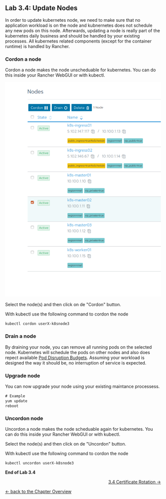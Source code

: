 ## Lab 3.4: Update Nodes

In order to update kubernetes node, we need to make sure that no application workload is on the node and kubnernetes does not schedule any new pods on this node. Afterwards, updating a node is really part of the kubernetes daily business and should be handled by your existing processes. All kubernetes related components (except for the container runtime) is handled by Rancher.

### Cordon a node

Cordon a node makes the node unscheduable for kubernetes. You can do this inside your Rancher WebGUI or with kubectl.

![Cordon Node](../resources/images/cordonnode.png)

Select the node(s) and then click on de "Cordon" button.

With kubectl use the following command to cordon the node

```
kubectl cordon userX-k8snode3
```

### Drain a node

By draining your node, you can remove all running pods on the selected node. Kubernetes will schedule the pods on other nodes and also does repect available [Pod Disruption Budgets](https://kubernetes.io/docs/concepts/workloads/pods/disruptions/#how-disruption-budgets-work). Assuming your workload is designed the way it should be, no interruption of service is expected.

### Upgrade node

You can now upgrade your node using your existing maintance processess. 

```
# Example
yum update
reboot
```

### Uncordon node

Uncordon a node makes the node scheduable again for kubernetes. You can do this inside your Rancher WebGUI or with kubectl.

Select the node(s) and then click on de "Uncordon" button.

With kubectl use the following command to cordon the node

```
kubectl uncordon userX-k8snode3
```

**End of Lab 3.4**

<p width="100px" align="right"><a href="35_certificaterotation"> 3.4 Certificate Rotation →</a></p>

[← back to the Chapter Overview](10_rancher.md)
